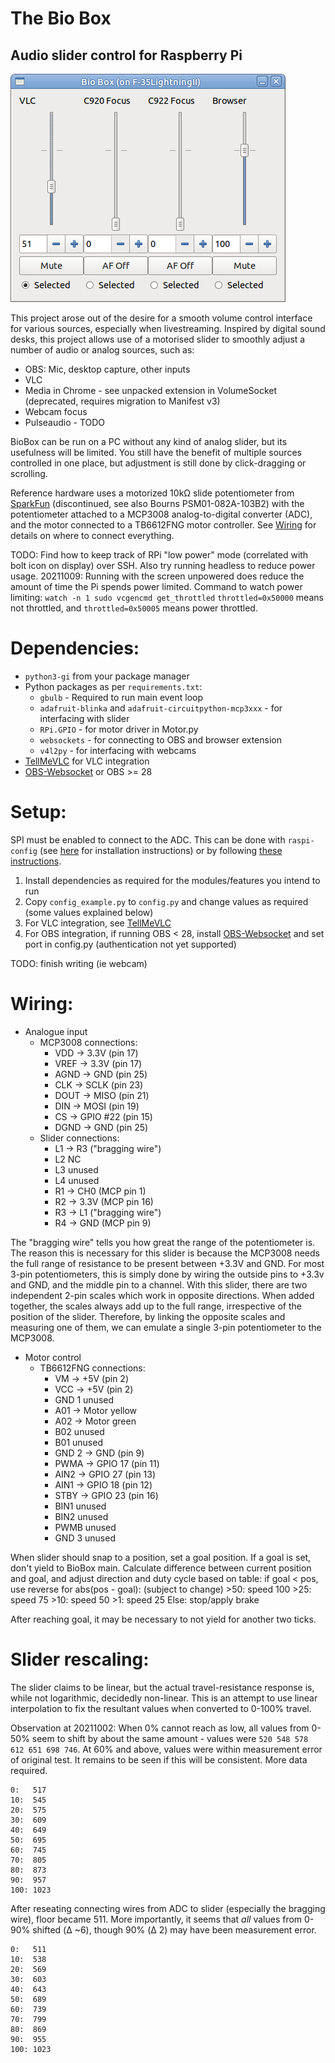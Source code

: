 # The Bio Box

## Audio slider control for Raspberry Pi

![BioBox UI showing multiple channels](GUI_BioBox.png)

This project arose out of the desire for a smooth volume control interface for
various sources, especially when livestreaming. Inspired by digital sound desks,
this project allows use of a motorised slider to smoothly adjust a number of
audio or analog sources, such as:

- OBS: Mic, desktop capture, other inputs
- VLC
- Media in Chrome - see unpacked extension in VolumeSocket (deprecated, requires migration to Manifest v3)
- Webcam focus
- Pulseaudio - TODO

BioBox can be run on a PC without any kind of analog slider, but its usefulness
will be limited. You still have the benefit of multiple sources controlled in
one place, but adjustment is still done by click-dragging or scrolling.

Reference hardware uses a motorized 10kΩ slide potentiometer from [SparkFun](https://www.sparkfun.com/products/retired/10976)
(discontinued, see also Bourns PSM01-082A-103B2) with the potentiometer attached
to a MCP3008 analog-to-digital converter (ADC), and the motor connected to a
TB6612FNG motor controller. See [Wiring](#wiring) for details on where to
connect everything.

TODO: Find how to keep track of RPi "low power" mode (correlated with bolt icon
on display) over SSH. Also try running headless to reduce power usage.
20211009: Running with the screen unpowered does reduce the amount of time the
Pi spends power limited. Command to watch power limiting:
```watch -n 1 sudo vcgencmd get_throttled```
`throttled=0x50000` means not throttled, and `throttled=0x50005` means power
throttled.


Dependencies:
=============

- `python3-gi` from your package manager
- Python packages as per `requirements.txt`:
  - `gbulb` - Required to run main event loop
  - `adafruit-blinka` and `adafruit-circuitpython-mcp3xxx` - for interfacing with slider
  - `RPi.GPIO` - for motor driver in Motor.py
  - `websockets` - for connecting to OBS and browser extension
  - `v4l2py` - for interfacing with webcams
- [TellMeVLC](https://github.com/Rosuav/TellMeVLC) for VLC integration
- [OBS-Websocket](https://github.com/obsproject/obs-websocket) or OBS >= 28

Setup:
======

SPI must be enabled to connect to the ADC. This can be done with `raspi-config`
(see [here](https://raspberrypi.stackexchange.com/a/47398/134450) for installation
instructions) or by following [these instructions](https://www.raspberrypi.org/documentation/hardware/raspberrypi/spi/README.md#software).

1. Install dependencies as required for the modules/features you intend to run
2. Copy `config_example.py` to `config.py` and change values as required (some values explained below)
3. For VLC integration, see [TellMeVLC](https://github.com/Rosuav/TellMeVLC)
4. For OBS integration, if running OBS < 28, install [OBS-Websocket](https://github.com/obsproject/obs-websocket) and set port in config.py (authentication not yet supported)


TODO: finish writing (ie webcam)

Wiring:
=======

- Analogue input
	- MCP3008 connections:
		- VDD -> 3.3V (pin 17)
		- VREF -> 3.3V (pin 17)
		- AGND -> GND (pin 25)
		- CLK -> SCLK (pin 23)
		- DOUT -> MISO (pin 21)
		- DIN -> MOSI (pin 19)
		- CS -> GPIO #22 (pin 15)
		- DGND -> GND (pin 25)
	- Slider connections:
		- L1 -> R3 ("bragging wire")
		- L2 NC
		- L3 unused
		- L4 unused
		- R1 -> CH0 (MCP pin 1)
		- R2 -> 3.3V (MCP pin 16)
		- R3 -> L1 ("bragging wire")
		- R4 -> GND (MCP pin 9)

The "bragging wire" tells you how great the range of the potentiometer is. The
reason this is necessary for this slider is because the MCP3008 needs the full
range of resistance to be present between +3.3V and GND. For most 3-pin
potentiometers, this is simply done by wiring the outside pins to +3.3v and GND,
and the middle pin to a channel. With this slider, there are two independent
2-pin scales which work in opposite directions. When added together, the scales
always add up to the full range, irrespective of the position of the slider.
Therefore, by linking the opposite scales and measuring one of them, we can
emulate a single 3-pin potentiometer to the MCP3008.

- Motor control
	- TB6612FNG connections:
		- VM -> +5V (pin 2)
		- VCC -> +5V (pin 2)
		- GND 1 unused
		- A01 -> Motor yellow
		- A02 -> Motor green
		- B02 unused
		- B01 unused
		- GND 2 -> GND (pin 9)
		- PWMA -> GPIO 17 (pin 11)
		- AIN2 -> GPIO 27 (pin 13)
		- AIN1 -> GPIO 18 (pin 12)
		- STBY -> GPIO 23 (pin 16)
		- BIN1 unused
		- BIN2 unused
		- PWMB unused
		- GND 3 unused

When slider should snap to a position, set a goal position.
If a goal is set, don't yield to BioBox main.
Calculate difference between current position and goal, and adjust direction
and duty cycle based on table:
if goal < pos, use reverse
for abs(pos - goal): (subject to change)
	>50: speed 100
	>25: speed 75
	>10: speed 50
	>1: speed 25
	Else: stop/apply brake

After reaching goal, it may be necessary to not yield for another two ticks.

Slider rescaling:
=================

The slider claims to be linear, but the actual travel-resistance response is,
while not logarithmic, decidedly non-linear. This is an attempt to use linear
interpolation to fix the resultant values when converted to 0-100% travel.

Observation at 20211002: When 0% cannot reach as low, all values from 0-50% seem
to shift by about the same amount - values were `520 548 578 612 651 698 746`.
At 60% and above, values were within measurement error of original test.
It remains to be seen if this will be consistent. More data required.

```
0:   517
10:  545
20:  575
30:  609
40:  649
50:  695
60:  745
70:  805
80:  873
90:  957
100: 1023
```

After reseating connecting wires from ADC to slider (especially the bragging
wire), floor became 511. More importantly, it seems that *all* values from 0-90%
shifted (Δ ~6), though 90% (Δ 2) may have been measurement error.

```
0:   511
10:  538
20:  569
30:  603
40:  643
50:  689
60:  739
70:  799
80:  869
90:  955
100: 1023
```
